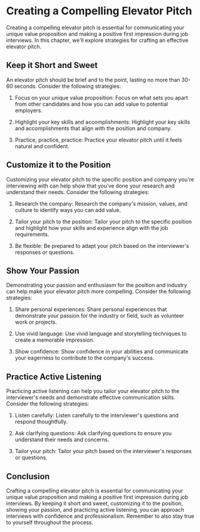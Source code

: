 Creating a Compelling Elevator Pitch
=============================================================================

Creating a compelling elevator pitch is essential for communicating your unique value proposition and making a positive first impression during job interviews. In this chapter, we'll explore strategies for crafting an effective elevator pitch.

Keep it Short and Sweet
-----------------------

An elevator pitch should be brief and to the point, lasting no more than 30-60 seconds. Consider the following strategies:

1. Focus on your unique value proposition: Focus on what sets you apart from other candidates and how you can add value to potential employers.

2. Highlight your key skills and accomplishments: Highlight your key skills and accomplishments that align with the position and company.

3. Practice, practice, practice: Practice your elevator pitch until it feels natural and confident.

Customize it to the Position
----------------------------

Customizing your elevator pitch to the specific position and company you're interviewing with can help show that you've done your research and understand their needs. Consider the following strategies:

1. Research the company: Research the company's mission, values, and culture to identify ways you can add value.

2. Tailor your pitch to the position: Tailor your pitch to the specific position and highlight how your skills and experience align with the job requirements.

3. Be flexible: Be prepared to adapt your pitch based on the interviewer's responses or questions.

Show Your Passion
-----------------

Demonstrating your passion and enthusiasm for the position and industry can help make your elevator pitch more compelling. Consider the following strategies:

1. Share personal experiences: Share personal experiences that demonstrate your passion for the industry or field, such as volunteer work or projects.

2. Use vivid language: Use vivid language and storytelling techniques to create a memorable impression.

3. Show confidence: Show confidence in your abilities and communicate your eagerness to contribute to the company's success.

Practice Active Listening
-------------------------

Practicing active listening can help you tailor your elevator pitch to the interviewer's needs and demonstrate effective communication skills. Consider the following strategies:

1. Listen carefully: Listen carefully to the interviewer's questions and respond thoughtfully.

2. Ask clarifying questions: Ask clarifying questions to ensure you understand their needs and concerns.

3. Tailor your pitch: Tailor your pitch based on the interviewer's responses or questions.

Conclusion
----------

Crafting a compelling elevator pitch is essential for communicating your unique value proposition and making a positive first impression during job interviews. By keeping it short and sweet, customizing it to the position, showing your passion, and practicing active listening, you can approach interviews with confidence and professionalism. Remember to also stay true to yourself throughout the process.
